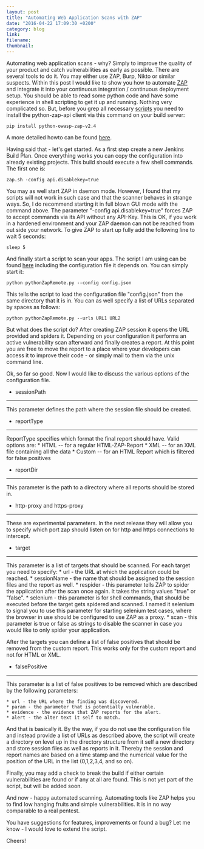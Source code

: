 ```yaml
---
layout: post
title: "Automating Web Application Scans with ZAP"
date: "2016-04-22 17:09:30 +0200"
category: blog
link:
filename:
thumbnail:
---
```

Automating web application scans - why? Simply to improve
the quality of your product and catch vulnerabilities as early
as possible. There are several tools to do it. You may either use
ZAP, Burp, Nikto or similar suspects. Within this post I
would like to show you how to automate [ZAP](https://www.owasp.org/index.php/OWASP_Zed_Attack_Proxy_Project) and integrate it into
your continuous integration / continuous deployment setup. You should
be able to read some python code and have some experience in shell
scripting to get it up and running. Nothing very complicated so.
But, before you grep all necessary [scripts](https://github.com/mmiedaner/security/tree/master/ZAP/automation)
you need to install the python-zap-api client via this command on your 
build server:

	pip install python-owasp-zap-v2.4

A more detailed howto can be found [here](https://github.com/zaproxy/zaproxy/wiki/ApiPython).

Having said that - let's get started. As a first step create a new 
Jenkins Build Plan. Once everything works you can copy the configuration 
into already existing projects. This build should execute a few shell
commands. The first one is:

	zap.sh -config api.disablekey=true

You may as well start ZAP in daemon mode. However, I found that my scripts
will not work in such case and that the scanner behaves in strange ways.
So, I do recommend starting it in full blown GUI mode with the command
above. The parameter "-config api.disablekey=true" forces ZAP to accept 
commands via its API without any API-Key. This is OK, if you work in a 
hardened environment and your ZAP daemon can not be reached from out side 
your network. To give ZAP to start up fully add the following line to 
wait 5 seconds:

	sleep 5

And finally start a script to scan your apps. The script I am using
can be found [here](https://github.com/mmiedaner/security/tree/master/ZAP/automation) including the configuration file it depends on. You
can simply start it:

	python pythonZapRemote.py --config config.json

This tells the script to load the configuration file "config.json" from
the same directory that it is in. You can as well specify a list of URLs
separated by spaces as follows:

	python pythonZapRemote.py --urls URL1 URL2

But what does the script do? After creating ZAP session it opens the URL
provided and spiders it. Depending on your configuration it performs an
active vulnerability scan afterward and finally creates a report. At
this point you are free to move the report to a place where your 
developers can access it to improve their code - or simply mail to
them via the unix command line.

Ok, so far so good. Now I would like to discuss the various options of
the configuration file.

* sessionPath
-------------
This parameter defines the path where the session file should be 
created.

* reportType
------------
ReportType specifies which format the final report should have. Valid 
options are: 
	* HTML -- for a regular HTML-ZAP-Report
	* XML -- for an XML file containing all the data
	* Custom -- for an HTML Report which is filtered for false positives

* reportDir
----------
This parameter is the path to a directory where all reports should be 
stored in.

* http-proxy and https-proxy
----------------------------
These are experimental parameters. In the next release they will allow
you to specify which port zap should listen on for http and https 
connections to intercept.


* target
--------
This parameter is a list of targets that should be scanned. For each 
target you need to specify:
	* url - the URL at which the application could be reached.
	* sessionName - the name that should be assigned to the session files and the report as well.
	* respider - this parameter tells ZAP to spider the application after the scan once again. It takes the string values "true" or "false".
	* selenium - this parameter is for shell commands, that should be executed before the target gets spidered and scanned. I named it selenium to 
signal you to use this parameter for starting selenium test cases, where the
browser in use should be configured to use ZAP as a proxy.
	* scan - this parameter is true or false as strings to disable the scanner in case you would like to only spider your application.

After the targets you can define a list of false positives that should
be removed from the custom report. This works only for the custom report
and not for HTML or XML.

* falsePositive 
---------------
This parameter is a list of false positives to be removed which are 
described by the following parameters:

	* url - the URL where the finding was discovered.
	* param - the parameter that is potentially vulnerable.
	* evidence - the evidence that ZAP reports for the alert.
	* alert - the alter text it self to match.

And that is basically it. By the way, if you do not use the configuration
file and instead provide a list of URLs as described above, the script 
will create a directory on level up in the directory structure from it 
self a new directory and store session files as well as reports in it. 
Thereby the session and report names are based on a time stamp and the 
numerical value for the position of the URL in the list (0,1,2,3,4, 
and so on).

Finally, you may add a check to break the build if either certain 
vulnerabilities are found or if any at all are found. This is not yet
part of the script, but will be added soon.

And now - happy automated scanning. Automating tools like ZAP helps you 
to find low hanging fruits and simple vulnerabilities.
It is in no way comparable to a real pentest. 

You have suggestions for features, improvements or found a bug? 
Let me know - I would love to extend the script.



Cheers!
